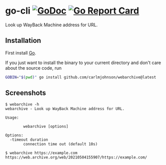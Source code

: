# go-cli [![GoDoc](https://godoc.org/github.com/carlmjohnson/webarchive?status.svg)](https://godoc.org/github.com/carlmjohnson/webarchive) [![Go Report Card](https://goreportcard.com/badge/github.com/carlmjohnson/webarchive)](https://goreportcard.com/report/github.com/carlmjohnson/webarchive)

Look up WayBack Machine address for URL.

## Installation

First install [Go](http://golang.org).

If you just want to install the binary to your current directory and don't care about the source code, run

```bash
GOBIN="$(pwd)" go install github.com/carlmjohnson/webarchive@latest
```

## Screenshots

```
$ webarchive -h
webarchive - Look up WayBack Machine address for URL.

Usage:

        webarchive [options]

Options:
  -timeout duration
        connection time out (default 10s)

$ webarchive https://example.com
https://web.archive.org/web/20210504155907/https://example.com/
```
